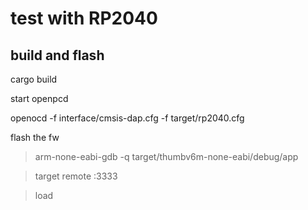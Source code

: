 # test with RP2040 

## build and flash

cargo build 


start openpcd 

openocd -f interface/cmsis-dap.cfg -f target/rp2040.cfg

flash the fw 

> arm-none-eabi-gdb -q target/thumbv6m-none-eabi/debug/app

> target remote :3333

> load


